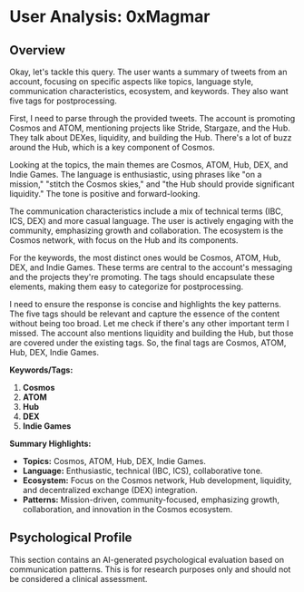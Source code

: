 # User Analysis: 0xMagmar

## Overview

<think>
Okay, let's tackle this query. The user wants a summary of tweets from an account, focusing on specific aspects like topics, language style, communication characteristics, ecosystem, and keywords. They also want five tags for postprocessing.

First, I need to parse through the provided tweets. The account is promoting Cosmos and ATOM, mentioning projects like Stride, Stargaze, and the Hub. They talk about DEXes, liquidity, and building the Hub. There's a lot of buzz around the Hub, which is a key component of Cosmos.

Looking at the topics, the main themes are Cosmos, ATOM, Hub, DEX, and Indie Games. The language is enthusiastic, using phrases like "on a mission," "stitch the Cosmos skies," and "the Hub should provide significant liquidity." The tone is positive and forward-looking.

The communication characteristics include a mix of technical terms (IBC, ICS, DEX) and more casual language. The user is actively engaging with the community, emphasizing growth and collaboration. The ecosystem is the Cosmos network, with focus on the Hub and its components.

For the keywords, the most distinct ones would be Cosmos, ATOM, Hub, DEX, and Indie Games. These terms are central to the account's messaging and the projects they're promoting. The tags should encapsulate these elements, making them easy to categorize for postprocessing.

I need to ensure the response is concise and highlights the key patterns. The five tags should be relevant and capture the essence of the content without being too broad. Let me check if there's any other important term I missed. The account also mentions liquidity and building the Hub, but those are covered under the existing tags. So, the final tags are Cosmos, ATOM, Hub, DEX, Indie Games.
</think>

**Keywords/Tags:**  
1. **Cosmos**  
2. **ATOM**  
3. **Hub**  
4. **DEX**  
5. **Indie Games**  

**Summary Highlights:**  
- **Topics:** Cosmos, ATOM, Hub, DEX, Indie Games.  
- **Language:** Enthusiastic, technical (IBC, ICS), collaborative tone.  
- **Ecosystem:** Focus on the Cosmos network, Hub development, liquidity, and decentralized exchange (DEX) integration.  
- **Patterns:** Mission-driven, community-focused, emphasizing growth, collaboration, and innovation in the Cosmos ecosystem.

## Psychological Profile

This section contains an AI-generated psychological evaluation based on communication patterns. This is for research purposes only and should not be considered a clinical assessment.